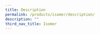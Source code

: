 ```yaml
---
title: Description
permalink: /products/isomer/description/
description: ""
third_nav_title: Isomer
---
```






